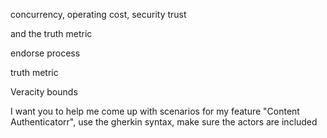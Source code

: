 concurrency, operating cost, security trust

 and the truth metric

endorse process

 truth metric

 
 Veracity bounds


I want you to help me come up with scenarios for my feature "Content Authenticatorr", use the gherkin syntax, make sure the actors are included